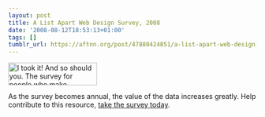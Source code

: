 ```yaml
---
layout: post
title: A List Apart Web Design Survey, 2008
date: '2008-08-12T18:53:13+01:00'
tags: []
tumblr_url: https://aftnn.org/post/47880424851/a-list-apart-web-design-survey-2008
---
```

<p><a title="The Web Design Survey, 2008" href="http://www.alistapart.com/articles/survey2008"><img alt="I took it! And so should you. The survey for people who make websites." width="180" height="46" src="http://aneventapart.com/webdesignsurvey/templates/ala/images/i-took-the-2008-survey.gif"/></a></p>
<p>As the survey becomes annual, the value of the data increases greatly. Help contribute to this resource, <a href="http://www.alistapart.com/articles/survey2008">take the survey today</a>.</p>
